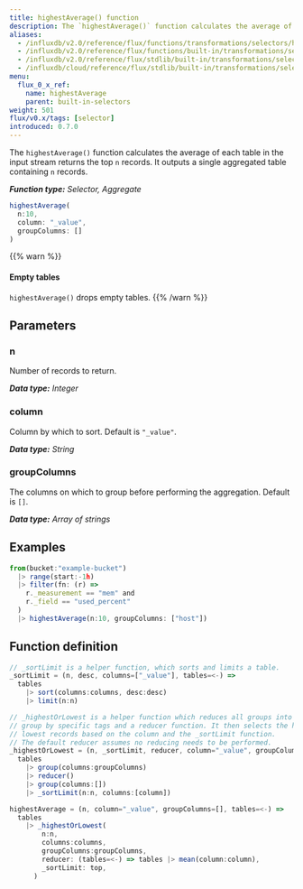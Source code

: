 ```yaml
---
title: highestAverage() function
description: The `highestAverage()` function calculates the average of each table in the input stream returns the top `n` records.
aliases:
  - /influxdb/v2.0/reference/flux/functions/transformations/selectors/highestaverage
  - /influxdb/v2.0/reference/flux/functions/built-in/transformations/selectors/highestaverage/
  - /influxdb/v2.0/reference/flux/stdlib/built-in/transformations/selectors/highestaverage/
  - /influxdb/cloud/reference/flux/stdlib/built-in/transformations/selectors/highestaverage/
menu:
  flux_0_x_ref:
    name: highestAverage
    parent: built-in-selectors
weight: 501
flux/v0.x/tags: [selector]
introduced: 0.7.0
---
```


The `highestAverage()` function calculates the average of each table in the input stream returns the top `n` records.
It outputs a single aggregated table containing `n` records.

_**Function type:** Selector, Aggregate_

```js
highestAverage(
  n:10,
  column: "_value",
  groupColumns: []
)
```

{{% warn %}}
#### Empty tables
`highestAverage()` drops empty tables.
{{% /warn %}}

## Parameters

### n
Number of records to return.

_**Data type:** Integer_

### column
Column by which to sort.
Default is `"_value"`.

_**Data type:** String_

### groupColumns
The columns on which to group before performing the aggregation.
Default is `[]`.

_**Data type:** Array of strings_

## Examples
```js
from(bucket:"example-bucket")
  |> range(start:-1h)
  |> filter(fn: (r) =>
    r._measurement == "mem" and
    r._field == "used_percent"
  )
  |> highestAverage(n:10, groupColumns: ["host"])
```

## Function definition
```js
// _sortLimit is a helper function, which sorts and limits a table.
_sortLimit = (n, desc, columns=["_value"], tables=<-) =>
  tables
    |> sort(columns:columns, desc:desc)
    |> limit(n:n)

// _highestOrLowest is a helper function which reduces all groups into a single
// group by specific tags and a reducer function. It then selects the highest or
// lowest records based on the column and the _sortLimit function.
// The default reducer assumes no reducing needs to be performed.
_highestOrLowest = (n, _sortLimit, reducer, column="_value", groupColumns=[], tables=<-) =>
  tables
    |> group(columns:groupColumns)
    |> reducer()
    |> group(columns:[])
    |> _sortLimit(n:n, columns:[column])

highestAverage = (n, column="_value", groupColumns=[], tables=<-) =>
  tables
    |> _highestOrLowest(
        n:n,
        columns:columns,
        groupColumns:groupColumns,
        reducer: (tables=<-) => tables |> mean(column:column),
        _sortLimit: top,
      )
```
